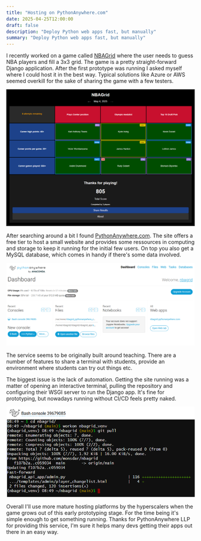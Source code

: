 ```yaml
---
title: "Hosting on PythonAnywhere.com"
date: 2025-04-25T12:00:00
draft: false
description: "Deploy Python web apps fast, but manually"
summary: "Deploy Python web apps fast, but manually"
---
```


I recently worked on a game called [NBAGrid](https://nbagrid.pythonanywhere.com/) where the user needs to guess NBA players and fill a 3x3 grid. The game is a pretty straight-forward Django application. After the first prototype was running I asked myself where I could host it in the best way. Typical solutions like Azure or AWS seemed overkill for the sake of sharing the game with a few testers.

![nbagrid](nbagrid.png)

After searching around a bit I found [PythonAnywhere.com](https://www.pythonanywhere.com). The site offers a free tier to host a small website and provides some ressources in computing and storage to keep it running for the initial few users. On top you also get a MySQL database, which comes in handy if there's some data involved.

![dashboard](pythonanywhere_dashboard.png)

The service seems to be originally built around teaching. There are a number of features to share a terminal with students, provide an environment where students can try out things etc.

The biggest issue is the lack of automation. Getting the site running was a matter of opening an interactive terminal, pulling the repository and configuring their WSGI server to run the Django app. It's fine for prototyping, but nowadays running without CI/CD feels pretty naked.

![console](pythonanywhere_console.png)

Overall I'll use more mature hosting platforms by the hyperscalers when the game grows out of this early prototyping stage. For the time being it's simple enough to get something running. Thanks for PythonAnywhere LLP for providing this service, I'm sure it helps many devs getting their apps out there in an easy way.
